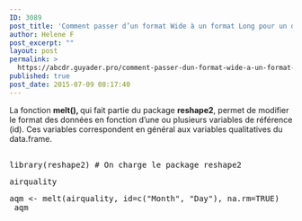 ```yaml
---
ID: 3089
post_title: 'Comment passer d’un format Wide à un format Long pour un data.frame ? : melt'
author: Helene F
post_excerpt: ""
layout: post
permalink: >
  https://abcdr.guyader.pro/comment-passer-dun-format-wide-a-un-format-long-pour-un-data-frame-melt/
published: true
post_date: 2015-07-09 08:17:40
---
```

<p>La fonction <b>melt(), </b>qui fait partie du package <b>reshape2</b>, permet de modifier le format des données en fonction d’une ou plusieurs variables de référence (id). Ces variables correspondent en général aux variables qualitatives du data.frame.</p><p> <pre lang='rsplus'><br />library(reshape2) # On charge le package reshape2</p><p>airquality</p><p>aqm &lt;- melt(airquality, id=c("Month", "Day"), na.rm=TRUE)  <br /> aqm  <br /> </pre>   </p>